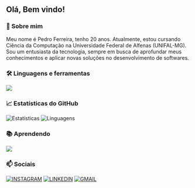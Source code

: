 ## Olá, Bem vindo!

### 🚀 Sobre mim
Meu nome é Pedro Ferreira, tenho 20 anos. Atualmente, estou cursando Ciência da Computação na Universidade Federal de Alfenas (UNIFAL-MG).
Sou um entusiasta da tecnologia, sempre em busca de aprofundar meus conhecimentos e aplicar novas soluções no desenvolvimento de softwares.

### 🛠️ Linguagens e ferramentas
<img src="https://skillicons.dev/icons?i=cs,js,html,css,linux,ps" />

### 📈 Estatísticas do GitHub
![Estatísticas](https://github-readme-stats.vercel.app/api?username=PedroFerreira5&show_icons=true&theme=tokyonight)                 ![Linguagens](https://github-readme-stats.vercel.app/api/top-langs/?username=PedroFerreira5&layout=compact&theme=tokyonight)






### 📚 Aprendendo
<img src="https://skillicons.dev/icons?i=cpp,py,java" />

### 📫 Sociais
[![INSTAGRAM](https://skillicons.dev/icons?i=instagram)](https://www.instagram.com/pedroferreirap_/)
[![LINKEDIN](https://go-skill-icons.vercel.app/api/icons?i=linkedin)](https://www.linkedin.com/in/pedro-ferreira-prado-694251273/)
[![GMAIL](https://skillicons.dev/icons?i=gmail)](mailto:pedroferreirap05@gmail.com)
